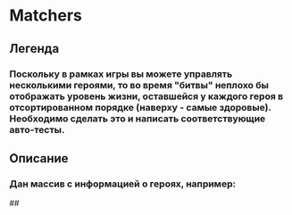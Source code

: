 <h1>Matchers</h1>
<h2>Легенда</h2>
<h3>Поскольку в рамках игры вы можете управлять несколькими героями, то во время "битвы" неплохо бы отображать уровень жизни, оставшейся у каждого героя в отсортированном порядке (наверху - самые здоровые). Необходимо сделать это и написать соответствующие авто-тесты.<h3>
<h2>Описание</h2>
<h3>Дан массив с информацией о героях, например:</h3>
## 